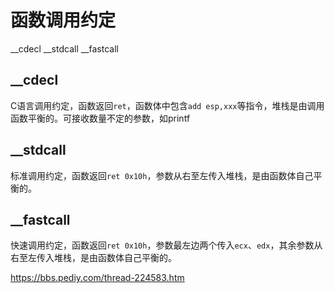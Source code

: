 # 函数调用约定

__cdecl __stdcall  __fastcall


## __cdecl

C语言调用约定，函数返回`ret`，函数体中包含`add esp,xxx`等指令，堆栈是由调用函数平衡的。可接收数量不定的参数，如printf


## __stdcall

标准调用约定，函数返回`ret 0x10h`，参数从右至左传入堆栈，是由函数体自己平衡的。


## __fastcall

快速调用约定，函数返回`ret 0x10h`，参数最左边两个传入`ecx`、`edx`，其余参数从右至左传入堆栈，是由函数体自己平衡的。



https://bbs.pediy.com/thread-224583.htm